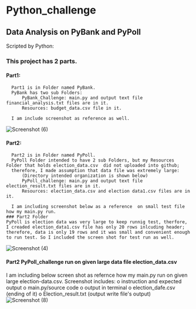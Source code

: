 # Python_challenge
## Data Analysis on PyBank and PyPoll
Scripted by Python:
 ### This project has 2 parts. 
  #### Part1:
      Part1 is in Folder named PyBank. 
      PyBank has two sub Folders:
          PyBank_Challenge: main.py and output text file financial_analysis.txt files are in it.
          Resources: budget_data.csv file in it.  
      
      I am include screenshot as reference as well.  
      
![Screenshot (6)](https://user-images.githubusercontent.com/67448948/116027781-bf63ff80-a623-11eb-91b8-84945c315eee.png) 

 #### Part2:
      Part2 is in Folder named PyPoll. 
      PyPoll Folder intended to have 2 sub Folders, but my Resources Folder that holds election_data.csv  did not uploaded into github;
      therefore, I made assumption that data file was extremely large:
          (Directory intended organization is shown below)
          PyPoll_challenge: main.py and output text file election_result.txt files are in it.
          Resources: election_data.csv and election data1.csv files are in it.  
      
      I am including screenshot below as a reference  on small test file how my main.py run.  
    ### Part2 Folder 
    PyPoll is election data was very large to keep runnig test, therfore, I creaded election_data1.csv file has only 20 rows inlcuding header; therefore, data is only 19 rows and it was small and convenient enough to run test. So I included the screen shot for test run as well. 
 ![Screenshot (4)](https://user-images.githubusercontent.com/67448948/116028614-8462cb80-a625-11eb-8206-606c13aac2f4.png)
 
   #### Part2 PyPoll_challenge run on given large data file election_data.csv 
   
   I am including below screen shot as refernce how my main.py run on given large election-data.csv. Screenshot includes:
    o instruction and expected output
    o main.py/source code
    o output in terminal
    o election_dafe.csv (ending of it)
    o Election_result.txt  (output write file's output)
 ![Screenshot (8)](https://user-images.githubusercontent.com/67448948/116030012-9bef8380-a628-11eb-9aa0-183adc1b9dce.png)

